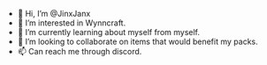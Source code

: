 - 👋 Hi, I’m @JinxJanx
- 👀 I’m interested in Wynncraft.
- 🌱 I’m currently learning about myself from myself.
- 💞️ I’m looking to collaborate on items that would benefit my packs.
- 📫 Can reach me through discord.

<!---
JinxJanx/JinxJanx is a ✨ special ✨ repository because its `README.md` (this file) appears on your GitHub profile.
You can click the Preview link to take a look at your changes.
--->
